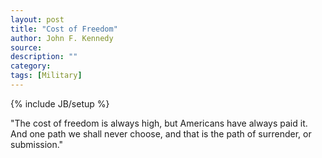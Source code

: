```yaml
---
layout: post
title: "Cost of Freedom"
author: John F. Kennedy
source:
description: ""
category:
tags: [Military]
---
```

{% include JB/setup %}

"The cost of freedom is always high, but Americans have always paid it. And one path we shall never choose, and that is the path of surrender, or submission."
